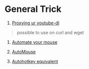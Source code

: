 <!-- trickster -->
# General Trick

1. [Proxying ur youtube-dl][proxy-cli]
  > possible to use on curl and wget

1. [Automate your mouse][xdotool]

1. [AutoMouse][automouse]

1. [Autohotkey equivalent][autohotkey-eq]

[proxy-cli]: https://askubuntu.com/questions/210410/how-to-run-youtube-dl-through-proxy-server/311445
[xdotool]: https://askubuntu.com/questions/179581/how-can-i-make-my-mouse-auto-click-every-5-seconds
[automouse]: http://www.murguu.com/
[autohotkey-eq]: https://unix.stackexchange.com/questions/165124/autohotkey-equivalent
